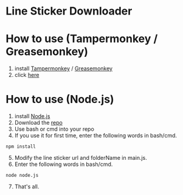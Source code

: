 # Line Sticker Downloader

# How to use (Tampermonkey / Greasemonkey)

1. install [Tampermonkey](https://chrome.google.com/webstore/detail/tampermonkey/dhdgffkkebhmkfjojejmpbldmpobfkfo) / [Greasemonkey](https://addons.mozilla.org/en-US/firefox/addon/greasemonkey/)
2. click [here](https://greasyfork.org/en/scripts/21738-line-sticker-downloader)

# How to use (Node.js)

1. install [Node.js](https://nodejs.org/)
2. Download the [repo](https://github.com/xingoxu/line-sticker-downloader/archive/master.zip)
3. Use bash or cmd into your repo
4. If you use it for first time, enter the following words in bash/cmd.
```
npm install
```
5. Modify the line sticker url and folderName in main.js.
6. Enter the following words in bash/cmd.
```
node node.js
```
7. That's all.
